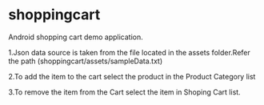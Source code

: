 shoppingcart
============

Android shopping cart demo application.

1.Json data source is taken from the file located in the assets folder.Refer the path (shoppingcart/assets/sampleData.txt)

2.To add the item to the cart select the product in the Product Category list

3.To remove the item from the Cart select the item in Shoping Cart list.
